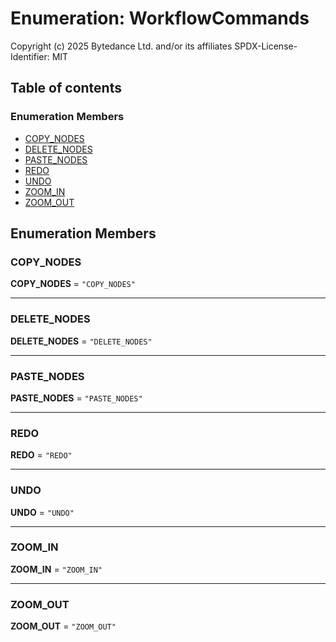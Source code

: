 # Enumeration: WorkflowCommands

Copyright (c) 2025 Bytedance Ltd. and/or its affiliates
SPDX-License-Identifier: MIT

## Table of contents

### Enumeration Members

* [COPY\_NODES](/en/auto-docs/free-layout-editor/enums/WorkflowCommands.md#copy_nodes)
* [DELETE\_NODES](/en/auto-docs/free-layout-editor/enums/WorkflowCommands.md#delete_nodes)
* [PASTE\_NODES](/en/auto-docs/free-layout-editor/enums/WorkflowCommands.md#paste_nodes)
* [REDO](/en/auto-docs/free-layout-editor/enums/WorkflowCommands.md#redo)
* [UNDO](/en/auto-docs/free-layout-editor/enums/WorkflowCommands.md#undo)
* [ZOOM\_IN](/en/auto-docs/free-layout-editor/enums/WorkflowCommands.md#zoom_in)
* [ZOOM\_OUT](/en/auto-docs/free-layout-editor/enums/WorkflowCommands.md#zoom_out)

## Enumeration Members

### COPY\_NODES

**COPY\_NODES** = `"COPY_NODES"`

***

### DELETE\_NODES

**DELETE\_NODES** = `"DELETE_NODES"`

***

### PASTE\_NODES

**PASTE\_NODES** = `"PASTE_NODES"`

***

### REDO

**REDO** = `"REDO"`

***

### UNDO

**UNDO** = `"UNDO"`

***

### ZOOM\_IN

**ZOOM\_IN** = `"ZOOM_IN"`

***

### ZOOM\_OUT

**ZOOM\_OUT** = `"ZOOM_OUT"`
